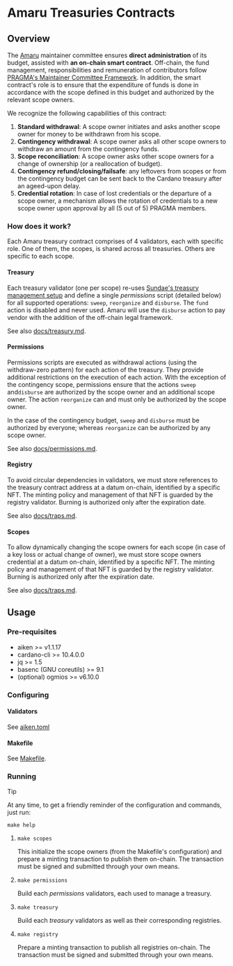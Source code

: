 # Amaru Treasuries Contracts

## Overview

The [Amaru](https://github.com/pragma-org/amaru) maintainer committee ensures **direct administration** of its budget, assisted with **an on-chain smart contract**. Off-chain, the fund management, responsibilities and remuneration of contributors follow [PRAGMA's Maintainer Committee Framework](https://ipfs.io/ipfs/bafkreiabxyva5lfm6zztg7tnktxvvbbucljrce7hlrp4p6hropqzfaip3y). In addition, the smart contract's role is to ensure that the expenditure of funds is done in accordance with the scope defined in this budget and authorized by the relevant scope owners.

We recognize the following capabilities of this contract:

1. **Standard withdrawal**: A scope owner initiates and asks another scope owner for money to be withdrawn from his scope.
2. **Contingency withdrawal**: A scope owner asks all other scope owners to withdraw an amount from the contingency funds.
3. **Scope reconciliation**: A scope owner asks other scope owners for a change of ownership (or a reallocation of budget).
4. **Contingency refund/closing/failsafe**: any leftovers from scopes or from the contingency budget can be sent back to the Cardano treasury after an ageed-upon delay.
5. **Credential rotation**: In case of lost credentials or the departure of a scope owner, a mechanism allows the rotation of credentials to a new scope owner upon approval by all (5 out of 5) PRAGMA members.

### How does it work?

Each Amaru treasury contract comprises of 4 validators, each with specific role. One of them, the scopes, is shared across all treasuries. Others are specific to each scope.

#### Treasury

Each treasury validator (one per scope) re-uses [Sundae's treasury management setup](https://github.com/SundaeSwap-finance/treasury-contracts) and define a single _permissions_ script (detailed below) for all supported operations: `sweep`, `reorganize` and `disburse`. The `fund` action is disabled and never used. Amaru will use the `disburse` action to pay vendor with the addition of the off-chain legal framework.

See also [docs/treasury.md](./docs/treasury.md).

#### Permissions

Permissions scripts are executed as withdrawal actions (using the withdraw-zero pattern) for each action of the treasury. They provide additional restrictions on the execution of each action. With the exception of the contingency scope, permissions ensure that the actions `sweep` and`disburse` are authorized by the scope owner and an additional scope owner. The action `reorganize` can and must only be authorized by the scope owner.

In the case of the contingency budget, `sweep` and `disburse` must be authorized by everyone; whereas `reorganize` can be authorized by any scope owner.

See also [docs/permissions.md](./docs/permissions.md).

#### Registry

To avoid circular dependencies in validators, we must store references to the treasury contract address at a datum on-chain, identified by a specific NFT. The minting policy and management of that NFT is guarded by the registry validator. Burning is authorized only after the expiration date.

See also [docs/traps.md](./docs/traps.md).

#### Scopes

To allow dynamically changing the scope owners for each scope (in case of a key loss or actual change of owner), we must store scope owners credential at a datum on-chain, identified by a specific NFT. The minting policy and management of that NFT is guarded by the registry validator. Burning is authorized only after the expiration date.

See also [docs/traps.md](./docs/traps.md).

## Usage

### Pre-requisites

- aiken >= v1.1.17
- cardano-cli >= 10.4.0.0
- jq >= 1.5
- basenc (GNU coreutils) >= 9.1
- (optional) ogmios >= v6.10.0

### Configuring

#### Validators

See [aiken.toml](./aiken.toml#L33-L44)

#### Makefile

See [Makefile](./Makefile#L3-L27).

### Running

> [!TIP]
>
> At any time, to get a friendly reminder of the configuration and commands, just run:
>
> ```console
> make help
> ```

1. `make scopes`

   This initialize the scope owners (from the Makefile's configuration) and prepare a minting transaction to publish them on-chain.
   The transaction must be signed and submitted through your own means.

2. `make permissions`

   Build each _permissions_ validators, each used to manage a treasury.

3. `make treasury`

   Build each _treasury_ validators as well as their corresponding registries.

4. `make registry`

   Prepare a minting transaction to publish all registries on-chain.
   The transaction must be signed and submitted through your own means.
